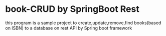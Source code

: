 # book-CRUD by SpringBoot Rest

this program is a sample project to create,update,remove,find books(based on ISBN) to a database on rest API by Spring boot framework
